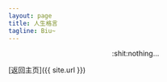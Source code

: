 ```yaml
---
layout: page
title: 人生格言
tagline: Biu~
---
```


<div style="text-align:center">:shit:nothing...</div>

[返回主页]({{ site.url }})
